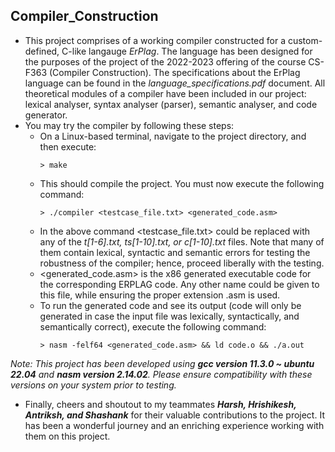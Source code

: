 ## Compiler_Construction
- This project comprises of a working compiler constructed for a custom-defined, C-like langauge _ErPlag_. The language has been designed for the purposes of the project of the 2022-2023 offering of the course CS-F363 (Compiler Construction). The specifications about the ErPlag language can be found in the _language_specifications.pdf_ document. All theoretical modules of a compiler have been included in our project: lexical analyser, syntax analyser (parser), semantic analyser, and code generator.
- You may try the compiler by following these steps:
    - On a Linux-based terminal, navigate to the project directory, and then execute:
      ```
      > make
      ```
    - This should compile the project. You must now execute the following command:
      ```
      > ./compiler <testcase_file.txt> <generated_code.asm>
      ```
    - In the above command <testcase_file.txt> could be replaced with any of the *t[1-6].txt, ts[1-10].txt, or c[1-10].txt* files. Note that many of them contain lexical, syntactic and semantic errors for testing the robustness of the compiler; hence, proceed liberally with the testing.
    - <generated_code.asm> is the x86 generated executable code for the corresponding ERPLAG code. Any other name could be given to this file, while ensuring the proper extension .asm is used.
    -  To run the generated code and see its output (code will only be generated in case the input file was lexically, syntactically, and semantically correct), execute the following command:
        ```
        > nasm -felf64 <generated_code.asm> && ld code.o && ./a.out
        ```
_Note: This project has been developed using **gcc version 11.3.0 ~ ubuntu 22.04** and **nasm version 2.14.02**. Please ensure compatibility with these versions on your system prior to testing._
- Finally, cheers and shoutout to my teammates **_Harsh, Hrishikesh, Antriksh, and Shashank_** for their valuable contributions to the project. It has been a wonderful journey and an enriching experience working with them on this project.
